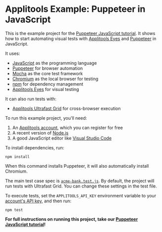 # Applitools Example: Puppeteer in JavaScript

This is the example project for the [Puppeteer JavaScript tutorial](https://applitools.com/tutorials/quickstart/web/puppeteer).
It shows how to start automating visual tests
with [Applitools Eyes](https://applitools.com/platform/eyes/)
and [Puppeteer](https://pptr.dev/) in JavaScript.

It uses:

* [JavaScript](https://www.javascript.com/) as the programming language
* [Puppeteer](https://pptr.dev/) for browser automation
* [Mocha](https://mochajs.org/) as the core test framework
* [Chromium](https://www.chromium.org/chromium-projects/) as the local browser for testing
* [npm](https://www.npmjs.com/) for dependency management
* [Applitools Eyes](https://applitools.com/platform/eyes/) for visual testing

It can also run tests with:

* [Applitools Ultrafast Grid](https://applitools.com/platform/ultrafast-grid/) for cross-browser execution

To run this example project, you'll need:

1. An [Applitools account](https://auth.applitools.com/users/register), which you can register for free
2. A recent version of [Node.js](https://nodejs.org/en/download/)
3. A good JavaScript editor like [Visual Studio Code](https://code.visualstudio.com/docs/languages/typescript)

To install dependencies, run:

```
npm install
```

When this command installs Puppeteer, it will also automatically install Chromium.

The main test case spec is [`acme-bank.test.js`](test/acme-bank.test.js).
By default, the project will run tests with Ultrafast Grid.
You can change these settings in the test file.

To execute tests, set the `APPLITOOLS_API_KEY` environment variable
to your [account's API key](https://applitools.com/tutorials/guides/getting-started/registering-an-account),
and then run:

```
npm test
```

**For full instructions on running this project, take our
[Puppeteer JavaScript tutorial](https://applitools.com/tutorials/quickstart/web/puppeteer)!**
